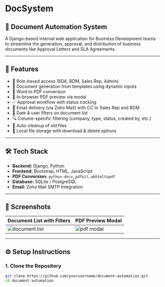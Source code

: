 # DocSystem
## 📄 Document Automation System

A Django-based internal web application for Business Development teams to streamline the generation, approval, and distribution of business documents like Approval Letters and SLA Agreements.

---

## 🚀 Features

- 🔐 Role-based access (BDA, BDM, Sales Rep, Admin)
- 📝 Document generation from templates using dynamic inputs
- 📄 Word to PDF conversion
- 👀 In-browser PDF preview via modal
- ✅ Approval workflow with status tracking
- 📧 Email delivery (via Zoho Mail) with CC to Sales Rep and BDM
- 📆 Date & user filters on document list
- 🔍 Column-specific filtering (company, type, status, created by, etc.)
- 🧹 Auto-cleanup of old files
- 📁 Local file storage with download & delete options

---

## 🛠 Tech Stack

- **Backend:** Django, Python
- **Frontend:** Bootstrap, HTML, JavaScript
- **PDF Conversion:** `python-docx`, `pdfkit`, `wkhtmltopdf`
- **Database:** SQLite / PostgreSQL
- **Email:** Zoho Mail SMTP Integration

---

## 📸 Screenshots

| Document List with Filters | PDF Preview Modal |
|----------------------------|-------------------|
| ![document list](screenshots/doc_list.png) | ![pdf modal](screenshots/pdf_preview.png) |

---

## ⚙️ Setup Instructions

### 1. Clone the Repository
```bash
git clone https://github.com/yourusername/document-automation.git
cd document-automation
